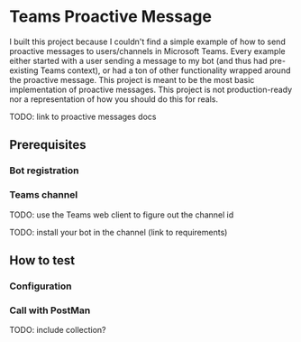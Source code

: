 # Teams Proactive Message

I built this project because I couldn't find a simple example of how to send proactive messages to users/channels in Microsoft Teams. Every example either started with a user sending a message to my bot (and thus had pre-existing Teams context), or had a ton of other functionality wrapped around the proactive message. This project is meant to be the most basic implementation of proactive messages. This project is not production-ready nor a representation of how you should do this for reals.

TODO: link to proactive messages docs

## Prerequisites

### Bot registration

### Teams channel
TODO: use the Teams web client to figure out the channel id

TODO: install your bot in the channel (link to requirements)

## How to test

### Configuration

### Call with PostMan

TODO: include collection?